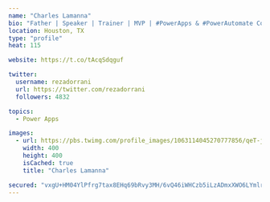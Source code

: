 ```yaml
---
name: "Charles Lamanna"
bio: "Father | Speaker | Trainer | MVP | #PowerApps & #PowerAutomate Community Super User | YouTuber Right-pointing triangle http://youtube.com/c/rezadorrani | Learn - Share - Clockwise rightwards and leftwards open circle arrows"
location: Houston, TX
type: "profile"
heat: 115

website: https://t.co/tAcqSdqguf

twitter:
  username: rezadorrani
  url: https://twitter.com/rezadorrani
  followers: 4832

topics:
  - Power Apps

images:
  - url: https://pbs.twimg.com/profile_images/1063114045270777856/qeT-jpWr_400x400.jpg
    width: 400
    height: 400
    isCached: true
    title: "Charles Lamanna"

secured: "vxgU+HM04YlPfrg7tax8EHq69bRvy3MH/6vQ46iWHCzb5iLzADmxXWO6LYmlroDsaudPxC4gsoe24MRLYb0SNQKSVqhCWogWumECpjYhAhsl+/8gc3GNywKFdXWtTT0q2GT/XEJfY3AIwcQfYHGQb+jjOyxToAx0ttnWhhjbbktnIy0FX3PHhoSbrfoIOnoAtRFWnWg46gFdM7u1NDHZJzem8HE74s6pUggNCYXkQR1CEptq0nlY7fI9ln144kg24l0xXzfxk1leutTC+LD309m64OW8yyrpnD6uz606D/2aM7G1ssmDhFyUVQugtWF96Jh/025RvjnGY6+pusfjDZf0tU6AE7wFqwY0r07rUjua/0wsdZFv3PmMYw2iPwhbhKPTZ6bk4BfBKj+mhvrxdQ8Q/KToG2RcXcwy86Cr5sQ=;ET/GDBNaASNg5CteDt5Pxw=="
---
```


